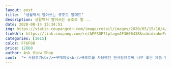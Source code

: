 ```yaml
---
layout: post 
title:  "생활백서 빨아쓰는 규조토 발매트" 
description: 생활백서 빨아쓰는 규조토 발 ..
date: 2020-08-14 15:34:51 
img: https://static.coupangcdn.com/image/retail/images/2020/05/15/18/4/4caf7d2d-2ae0-451d-81bc-0454f9f69a11.jpg 
linkUrl: https://link.coupang.com/re/AFFSDP?lptag=AF3600438&subid=ahnPublicAsk&pageKey=1518998076&itemId=2606566469&vendorItemId=70710925403&traceid=V0-113-db098d90cc4fcb12 
categories: [1015] 
color: FF6F00 
price: 12860 
author: Ask View Shop 
cont:  "➡️ 사용후기<br/>➡️구매이유<br/>규조토를 사용햇던 한사람으로써 너무 좋은 제품 인듯요<br/>그건 흡수가 안되면 갈아야되고 가루 날리고 이런게 싫어서<br/>그래도 위생상 좋아요 ㅎㅎ<br/>금방 말라요!!<br/>남자친규는 이걸로 사줫어요<br/>너무 편해요 세상 좋아요<br/>딱딱한 발매트 규조토보단 흡수가 덜해요<br/>딱딱햇던건 발 대자마자 물기 싹 이엿는데 요건 좀 촉촉하게 남아요 ㅋㅋㅋ 몇번 문질문질해야 좀 닦여요<br/>발 바닥만 닦고 나왓엇는데<br/>빨아서 쓸 수 잇다는게 최고 장점인 것 같아요!<br/>빨아서 쓸수 잇고<br/>살균제도 뿌려서 소독하고 잇어요<br/>아기가 다칠위험도 없고<br/>아기가 잇어서 다치기도 하더라고ㅠ<br/>오래 쓰다보면 잘 안마르기도 하고<br/>완전 ... <br/>마음에 든 제품<br/>완전 편해요<br/>위생적으로도 이제품이 훨 씬 좋아요<br/>이젠 발등도 ㅋㅋ 최고 의 제품<br/>저는 집에 판으로 된 발매트가 잇는데<br/>최고입니당!!!!<br/>특히 발등도 닦응수잇어서 ㅎㄹ<br/>흡수도 잘 되고 짱 좋데요 ㅋㅋㅋ<br/>" 
---
```

